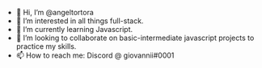 - 👋 Hi, I’m @angeltortora
- 👀 I’m interested in all things full-stack.
- 🌱 I’m currently learning Javascript.
- 💞️ I’m looking to collaborate on basic-intermediate javascript projects to practice my skills.
- 📫 How to reach me: Discord @ giovannii#0001

<!---
angeltortora/angeltortora is a ✨ special ✨ repository because its `README.md` (this file) appears on your GitHub profile.
You can click the Preview link to take a look at your changes.
--->
